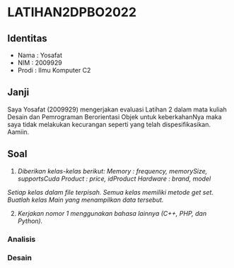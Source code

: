 # LATIHAN2DPBO2022
## Identitas
- Nama : Yosafat
- NIM  : 2009929
- Prodi : Ilmu Komputer C2

## Janji
Saya Yosafat (2009929) mengerjakan evaluasi Latihan 2 dalam mata kuliah Desain dan Pemrograman Berorientasi Objek untuk keberkahanNya maka saya tidak melakukan kecurangan seperti yang telah dispesifikasikan. Aamiin.

## Soal
1. _Diberikan kelas-kelas berikut:
Memory : frequency, memorySize, supportsCuda
Product : price, idProduct
Hardware : brand, model_
		
_Setiap kelas dalam file terpisah.
Semua kelas memiliki metode get set.
Buatlah kelas Main yang menampilkan data tersebut._

2. _Kerjakan nomor 1 menggunakan bahasa lainnya (C++, PHP, dan Python)._

### Analisis

### Desain
